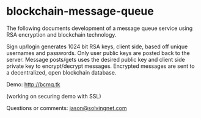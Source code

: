 # blockchain-message-queue

The following documents development of a message queue service using RSA encryption and blockchain technology.

Sign up/login generates 1024 bit RSA keys, client side, based off unique usernames and passwords. Only user public keys are posted back to the server. Message posts/gets uses the desired public key and client side private key to encrypt/decrypt messages. Encrypted messages are sent to a decentralized, open blockchain database.

Demo:
http://bcmq.tk

(working on securing demo with SSL)

Questions or comments:
jason@solvingnet.com
